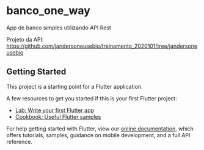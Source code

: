 # banco_one_way

App de banco simples utilizando API Rest

Projeto da API: https://github.com/jandersoneusebio/treinamento_2020101/tree/jandersoneusebio


## Getting Started

This project is a starting point for a Flutter application.

A few resources to get you started if this is your first Flutter project:

- [Lab: Write your first Flutter app](https://flutter.dev/docs/get-started/codelab)
- [Cookbook: Useful Flutter samples](https://flutter.dev/docs/cookbook)

For help getting started with Flutter, view our
[online documentation](https://flutter.dev/docs), which offers tutorials,
samples, guidance on mobile development, and a full API reference.
